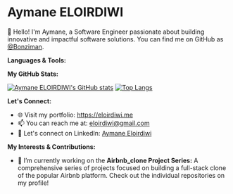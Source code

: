 # Aymane ELOIRDIWI 

👋 Hello! I'm Aymane, a Software Engineer passionate about building innovative and impactful software solutions. You can find me on GitHub as [@Bonziman](https://github.com/Bonziman).



**Languages & Tools:**



**My GitHub Stats:**

[![Aymane ELOIRDIWI's GitHub stats](https://github-readme-stats.vercel.app/api?username=Bonziman&show_icons=true&hide_border=true&title_color=26FE2E&icon_color=26FE2E&text_color=26FE2E&bg_color=000000)](https://github.com/anuraghazra/github-readme-stats)
[![Top Langs](https://github-readme-stats.vercel.app/api/top-langs/?username=Bonziman&layout=compact&hide_border=true&title_color=26FE2E&icon_color=26FE2E&text_color=26FE2E&bg_color=000000)](https://github.com/anuraghazra/github-readme-stats)


**Let's Connect:**

* 🌐 Visit my portfolio: https://eloirdiwi.me
* 📫 You can reach me at: eloirdiwi@gmail.com
* 💼 Let's connect on LinkedIn: [Aymane Eloirdiwi](https://www.linkedin.com/in/el-oirdiwi-aymane/)

**My Interests & Contributions:**

* 🔭 I’m currently working on the **Airbnb_clone Project Series:** A comprehensive series of projects focused on building a full-stack clone of the popular Airbnb platform. Check out the individual repositories on my profile!



